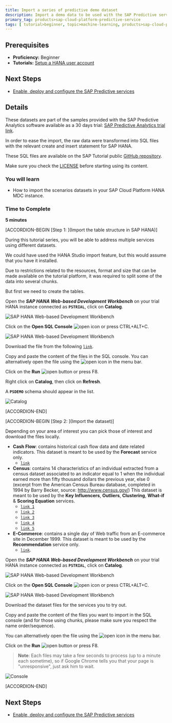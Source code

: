 ```yaml
---
title: Import a series of predictive demo dataset
description: Import a demo data to be used with the SAP Predictive services
primary_tag: products>sap-cloud-platform-predictive-service
tags: [ tutorial>beginner, topic>machine-learning, products>sap-cloud-platform-predictive-service, products>sap-hana, products>sap-cloud-platform ]
---
```


## Prerequisites
  - **Proficiency:** Beginner
  - **Tutorials:** [Setup a HANA user account](http://www.sap.com/developer/tutorials/hcpps-hana-create-user.html)

## Next Steps
- [Enable, deploy and configure the SAP Predictive services](http://www.sap.com/developer/tutorials/hcpps-ps-configure.html)

## Details

These datasets are part of the samples provided with the SAP Predictive Analytics software available as a 30 days trial: [SAP Predictive Analytics trial link](https://www.sap.com/trypredictive).

In order to ease the import, the raw data were transformed into SQL files with the relevant create and insert statement for SAP HANA.

These SQL files are available on the SAP Tutorial public [GitHub repository](https://github.com/SAPDocuments/Tutorials/tree/master/tutorials/hcpps-hana-dataset-import/sql).

Make sure you check the [LICENSE](https://github.com/SAPDocuments/Tutorials/blob/master/LICENSE.txt) before starting using its content.

### You will learn
  - How to import the scenarios datasets in your SAP Cloud Platform HANA MDC instance.

### Time to Complete
  **5 minutes**

[ACCORDION-BEGIN [Step 1: ](Import the table structure in SAP HANA)]

During this tutorial series, you will be able to address multiple services using different datasets.

We could have used the HANA Studio import feature, but this would assume that you have it installed.  

Due to restrictions related to the resources, format and size that can be made available on the tutorial platform, it was required to split some of the data into several chunks.  

But first we need to create the tables.

Open the ***SAP HANA Web-based Development Workbench*** on your trial HANA instance connected as **`PSTRIAL`**, click on **Catalog**.

![SAP HANA Web-based Development Workbench](01.png)

Click on the **Open SQL Console** ![open](0-opensqlconsole.png) icon or press CTRL+ALT+C.

![SAP HANA Web-based Development Workbench](02.png)

Download the file from the following [`link`](https://raw.githubusercontent.com/SAPDocuments/Tutorials/master/tutorials/hcpps-hana-dataset-import/sql/demo.create.structure.sql).

Copy and paste the content of the files in the SQL console. You can alternatively open the file using the ![open](0-opensqlfile.png) icon in the menu bar.

Click on the **Run** ![open](0-run.png) button or press F8.

Right click on **Catalog**, then click on **Refresh**.

A **`PSDEMO`** schema should appear in the list.

![Catalog](03.png)

[ACCORDION-END]

[ACCORDION-BEGIN [Step 2: ](Import the dataset)]

Depending on your area of interest you can pick those of interest and download the files locally.

  - **Cash Flow**: contains historical cash flow data and date related indicators.
  This dataset is meant to be used by the **Forecast** service only.
    - [`link`](https://raw.githubusercontent.com/SAPDocuments/Tutorials/master/tutorials/hcpps-hana-dataset-import/sql/demo.insert.cashflow.sql)
  - **Census**: contains 14 characteristics of an individual extracted from a census dataset associated to an indicator equal to 1 when the individual earned more than fifty thousand dollars the previous year, else 0 (excerpt from the American Census Bureau database, completed in 1994 by Barry Becker, source: http://www.census.gov/)
  This dataset is meant to be used by the **Key Influencers**, **Outliers**, **Clustering**, **What-if** & **Scoring Equation** services.
    - [`link 1`](https://raw.githubusercontent.com/SAPDocuments/Tutorials/master/tutorials/hcpps-hana-dataset-import/sql/demo.insert.census.1.sql)
    - [`link 2`](https://raw.githubusercontent.com/SAPDocuments/Tutorials/master/tutorials/hcpps-hana-dataset-import/sql/demo.insert.census.2.sql)
    - [`link 3`](https://raw.githubusercontent.com/SAPDocuments/Tutorials/master/tutorials/hcpps-hana-dataset-import/sql/demo.insert.census.3.sql)
    - [`link 4`](https://raw.githubusercontent.com/SAPDocuments/Tutorials/master/tutorials/hcpps-hana-dataset-import/sql/demo.insert.census.4.sql)
    - [`link 5`](https://raw.githubusercontent.com/SAPDocuments/Tutorials/master/tutorials/hcpps-hana-dataset-import/sql/demo.insert.census.5.sql)
  - **E-Commerce**: contains a single day of Web traffic from an E-commerce site in December 1999.
  This dataset is meant to be used by the **Recommendation** service only.
    - [`link`](https://raw.githubusercontent.com/SAPDocuments/Tutorials/master/tutorials/hcpps-hana-dataset-import/sql/demo.insert.transaction.sql).

Open the ***SAP HANA Web-based Development Workbench*** on your trial HANA instance connected as **`PSTRIAL`**, click on **Catalog**.

![SAP HANA Web-based Development Workbench](01.png)

Click on the **Open SQL Console** ![open](0-opensqlconsole.png) icon or press CTRL+ALT+C.

![SAP HANA Web-based Development Workbench](02.png?)

Download the dataset files for the services you to try out.

Copy and paste the content of the files you want to import in the SQL console (and for those using chunks, please make sure you respect the name order/sequence).

You can alternatively open the file using the ![open](0-opensqlfile.png) icon in the menu bar.

Click on the **Run** ![open](0-run.png) button or press F8.

> **Note**: Each files may take a few seconds to process (up to a minute each sometime), so if Google Chrome tells you that your page is "unresponsive", just ask him to wait.

![Console](04.png)

[ACCORDION-END]

## Next Steps
- [Enable, deploy and configure the SAP Predictive services](http://www.sap.com/developer/tutorials/hcpps-ps-configure.html)
